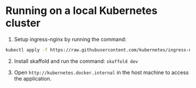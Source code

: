 # Running on a local Kubernetes cluster

1. Setup ingress-nginx by running the command:

```bash
kubectl apply -f https://raw.githubusercontent.com/kubernetes/ingress-nginx/controller-v1.8.1/deploy/static/provider/cloud/deploy.yaml
```

2. Install skaffold and run the command: `skaffold dev`

3. Open `http://kubernetes.docker.internal` in the host machine to access the application.
